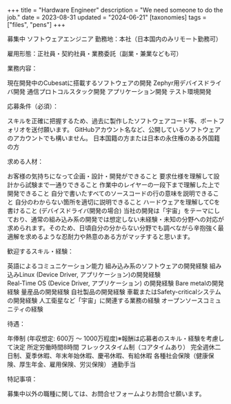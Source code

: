 +++
title = "Hardware Engineer"
description = "We need someone to do the job."
date = 2023-08-31
updated = "2024-06-21"
[taxonomies]
tags = ["files", "pens"]
+++

募集中
ソフトウェアエンジニア
勤務地：本社（日本国内のみリモート勤務可）



雇用形態：正社員・契約社員・業務委託（副業・兼業なども可）



業務内容：

現在開発中のCubesatに搭載するソフトウェアの開発
Zephyr用デバイスドライバ開発
通信プロトコルスタック開発
アプリケーション開発
テスト環境開発


応募条件（必須）：

スキルを正確に把握するため、過去に製作したソフトウェアコード等、ポートフォリオを送付願います。 GitHubアカウント名など、公開しているソフトウェアのアカウントでも構いません。
日本国籍の方または日本の永住権のある外国籍の方


求める人材：

お客様の気持ちになって企画・設計・開発ができること
要求仕様を理解して設計から試験まで一通りできること
作業中のレイヤーの一段下まで理解した上で開発できること
自分で書いたすべてのソースコードの行の意味を説明できること
自分のわからない箇所を適切に説明できること
ハードウェアを理解してCを書けること (デバイスドライバ開発の場合)
当社の開発は「宇宙」をテーマにしており、通常の組み込み系の開発では想定しない未経験・未知の分野への対応が求められます。そのため、日頃自分の分からない分野でも調べながら辛抱強く最適解を求めるような忍耐力や熱意のある方がマッチすると思います。


歓迎するスキル・経験：

英語によるコミュニケーション能力
組み込み系のソフトウェアの開発経験
組み込みLinux (Device Driver, アプリケーション)の開発経験  
Real-Time OS (Device Driver, アプリケーション) の開発経験
Bare metalの開発経験
量産品の開発経験
自社製品の開発経験
車載またはSafety-criticalシステムの開発経験
人工衛星など「宇宙」に関連する業務の経験
オープンソースコミュニティの経験


待遇：

年俸制 (年収想定: 600万 〜 1000万程度)※報酬は応募者のスキル・経験を考慮して決定
所定労働時間8時間
フレックスタイム制（コアタイムあり）
完全週休二日制、夏季休暇、年末年始休暇、慶弔休暇、有給休暇
各種社会保険（健康保険、厚生年金、雇用保険、労災保険）
通勤手当


特記事項：

募集中以外の職種に関しては、お問合せフォームよりお問合せ願います。 